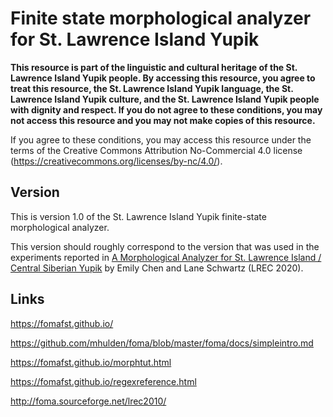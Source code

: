 # Finite state morphological analyzer for St. Lawrence Island Yupik

**This resource is part of the linguistic and cultural heritage of the St. Lawrence Island Yupik people. By accessing this resource, you agree to treat this resource, the St. Lawrence Island Yupik language, the St. Lawrence Island Yupik culture, and the St. Lawrence Island Yupik people with dignity and respect. If you do not agree to these conditions, you may not access this resource and you may not make copies of this resource.**

If you agree to these conditions, you may access this resource under the terms of the Creative Commons Attribution No-Commercial 4.0 license (https://creativecommons.org/licenses/by-nc/4.0/).

## Version

This is version 1.0 of the St. Lawrence Island Yupik finite-state morphological analyzer.

This version should roughly correspond to the version that was used in the experiments reported in [A Morphological Analyzer for St. Lawrence Island / Central Siberian Yupik](https://www.aclweb.org/anthology/L18-1416) by Emily Chen and Lane Schwartz (LREC 2020).

## Links

https://fomafst.github.io/

https://github.com/mhulden/foma/blob/master/foma/docs/simpleintro.md

https://fomafst.github.io/morphtut.html

https://fomafst.github.io/regexreference.html

http://foma.sourceforge.net/lrec2010/

